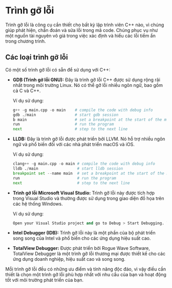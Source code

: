 # Trình gỡ lỗi
Trình gỡ lỗi là công cụ cần thiết cho bất kỳ lập trình viên C++ nào, vì chúng giúp phát hiện, chẩn đoán và sửa lỗi trong mã code. Chúng phục vụ như một nguồn tài nguyên vô giá trong việc xác định và hiểu các lỗi tiềm ẩn trong chương trình.
## Các loại trình gỡ lỗi
Có một số trình gỡ lỗi có sẵn để sử dụng với C++:
- **GDB (Trình gỡ lỗi GNU):** Đây là trình gỡ lỗi C++ được sử dụng rộng rãi nhất trong môi trường Linux. Nó có thể gỡ lỗi nhiều ngôn ngữ, bao gồm cả C và C++.

  Ví dụ sử dụng:
  ~~~python
  g++ -g main.cpp -o main    # compile the code with debug info
  gdb ./main                 # start gdb session
  b main                     # set a breakpoint at the start of the main function
  run                        # run the program
  next                       # step to the next line
  ~~~
- **LLDB:** Đây là trình gỡ lỗi được phát triển bởi LLVM. Nó hỗ trợ nhiều ngôn ngữ và phổ biến đối với các nhà phát triển macOS và iOS.

  Ví dụ sử dụng:
  ~~~python
  clang++ -g main.cpp -o main # compile the code with debug info
  lldb ./main                 # start lldb session
  breakpoint set --name main  # set a breakpoint at the start of the main function
  run                         # run the program
  next                        # step to the next line
  ~~~
- **Trình gỡ lỗi Microsoft Visual Studio:** Trình gỡ lỗi này được tích hợp trong Visual Studio và thường được sử dụng trong giao diện đồ họa trên các hệ thống Windows.

  Ví dụ sử dụng:
  ~~~python
  Open your Visual Studio project and go to Debug > Start Debugging. Then use the step over (F10), step into (F11), or continue (F5) commands to navigate through the code.
  ~~~
- **Intel Debugger (IDB):** Trình gỡ lỗi này là một phần của bộ phát triển song song của Intel và phổ biến cho các ứng dụng hiệu suất cao.
- **TotalView Debugger:** Được phát triển bởi Rogue Wave Software, TotalView Debugger là một trình gỡ lỗi thương mại được thiết kế cho các ứng dụng doanh nghiệp, hiệu suất cao và song song.

Mỗi trình gỡ lỗi đều có những ưu điểm và tính năng độc đáo, vì vậy điều cần thiết là chọn một trình gỡ lỗi phù hợp nhất với nhu cầu của bạn và hoạt động tốt với môi trường phát triển của bạn.